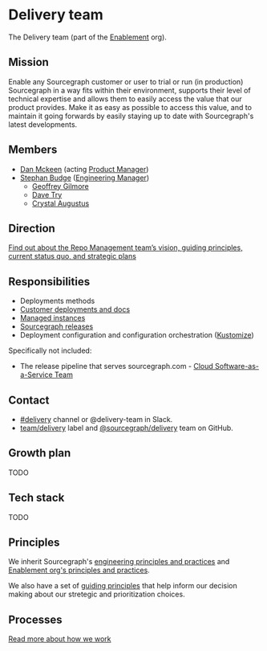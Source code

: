 # Delivery team

The Delivery team (part of the [Enablement](../index.md) org).

## Mission

Enable any Sourcegraph customer or user to trial or run (in production) Sourcegraph in a way fits within their environment, supports their level of technical expertise and allows them to easily access the value that our product provides. Make it as easy as possible to access this value, and to maintain it going forwards by easily staying up to date with Sourcegraph's latest developments.

## Members

- [Dan Mckeen](../../../company/team/index.md#dan-mckeen-he-him) (acting [Product Manager](../../../product/roles/index.md#product-manager))
- [Stephan Budge](../../../company/team/index.md#stephan-budge-hehim) ([Engineering Manager](../../roles.md#engineering-manager))
  - [Geoffrey Gilmore](../../../company/team/index.md#geoffrey-gilmore)
  - [Dave Try](../../../company/team/index.md#dave-try)
  - [Crystal Augustus](../../../company/team/index.md#crystal-augustus)

## Direction

[Find out about the Repo Management team’s vision, guiding principles, current status quo, and strategic plans](../../../direction/enablement/delivery/index.md)

## Responsibilities

- Deployments methods
- [Customer deployments and docs](https://docs.sourcegraph.com/admin/install)
- [Managed instances](./managed/index.md)
- [Sourcegraph releases](../../releases/index.md)
- Deployment configuration and configuration orchestration ([Kustomize](https://docs.sourcegraph.com/admin/install/kubernetes))

Specifically not included:

- The release pipeline that serves sourcegraph.com - [Cloud Software-as-a-Service Team](../../cloud/devops/index.md)

## Contact

- [#delivery](https://sourcegraph.slack.com/archives/C02E4HE42BX) channel or @delivery-team in Slack.
- [team/delivery](https://github.com/sourcegraph/sourcegraph/labels/team%2Fdelivery) label and [@sourcegraph/delivery](https://github.com/orgs/sourcegraph/teams/delivery) team on GitHub.

## Growth plan

TODO

## Tech stack

TODO

## Principles

We inherit Sourcegraph's [engineering principles and practices](../../principles-and-practices.md) and [Enablement org's principles and practices](../../developer-insights/index.md#principles-and-practices).

We also have a set of [guiding principles](../../../direction/enablement/delivery/index.md#guiding-principles) that help inform our decision making about our stretegic and prioritization choices.

## Processes

[Read more about how we work](processes.md)
